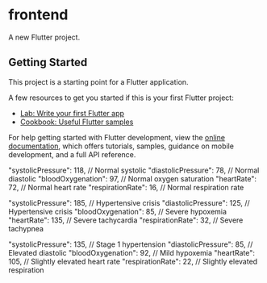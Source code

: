 # frontend

A new Flutter project.

## Getting Started

This project is a starting point for a Flutter application.

A few resources to get you started if this is your first Flutter project:

- [Lab: Write your first Flutter app](https://docs.flutter.dev/get-started/codelab)
- [Cookbook: Useful Flutter samples](https://docs.flutter.dev/cookbook)

For help getting started with Flutter development, view the
[online documentation](https://docs.flutter.dev/), which offers tutorials,
samples, guidance on mobile development, and a full API reference.

"systolicPressure": 118, // Normal systolic
"diastolicPressure": 78, // Normal diastolic
"bloodOxygenation": 97, // Normal oxygen saturation
"heartRate": 72, // Normal heart rate
"respirationRate": 16, // Normal respiration rate

"systolicPressure": 185, // Hypertensive crisis
"diastolicPressure": 125, // Hypertensive crisis
"bloodOxygenation": 85, // Severe hypoxemia
"heartRate": 135, // Severe tachycardia
"respirationRate": 32, // Severe tachypnea

"systolicPressure": 135, // Stage 1 hypertension
"diastolicPressure": 85, // Elevated diastolic
"bloodOxygenation": 92, // Mild hypoxemia
"heartRate": 105, // Slightly elevated heart rate
"respirationRate": 22, // Slightly elevated respiration
